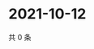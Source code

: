 # 2021-10-12

共 0 条

<!-- BEGIN WEIBO -->
<!-- 最后更新时间 Tue Oct 12 2021 21:20:05 GMT+0800 (China Standard Time) -->

<!-- END WEIBO -->
